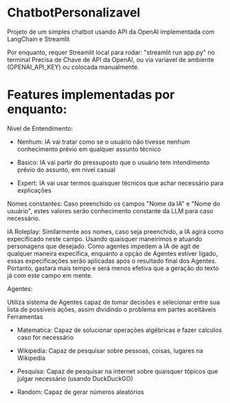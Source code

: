 # ChatbotPersonalizavel
Projeto de um simples chatbot usando API da OpenAI implementada com LangChain e Streamlit

Por enquanto, requer Streamlit local para rodar: "streamlit run app.py" no terminal
Precisa de Chave de API da OpenAI, ou via variavel de ambiente (OPENAI_API_KEY) ou colocada manualmente.

# Features implementadas por enquanto:
Nivel de Entendimento:
- Nenhum: IA vai tratar como se o usuário não tivesse nenhum conhecimento prévio em qualquer assunto técnico

- Basico: IA vai partir do pressuposto que o usuário tem intendimento prévio do assunto, em nivel casual

- Expert: IA vai usar termos quaisquer técnicos que achar necessário para explicações

Nomes constantes:
  Caso preenchido os campos "Nome da IA" e "Nome do usuário", estes valores serão conhecimento constante da LLM para caso necessário.

IA Roleplay:
  Similarmente aos nomes, caso seja preenchido, a IA agirá como expecificado neste campo. Usando quaisquer maneirimos e atuando personagens que desejado.
  Como agentes impedem a IA de agit de qualquer maneira expecifica, enquanto a opção de Agentes estiver ligado, essas expecificações serão aplicadas após o resultado final dos Agentes.
  Portanto, gastará mais tempo e será menos efetiva que a geração do texto já com este campo em mente.

Agentes:

  Utiliza sistema de Agentes capaz de tomar decisões e selecionar entre sua lista de possíveis ações, assim dividindo o problema em partes aceitáveis
  Ferramentas
  
- Matematica: Capaz de solucionar operações algébricas e fazer calculos caso for necessário
    
- Wikipedia: Capaz de pesquisar sobre pessoas, coisas, lugares na Wikipedia
    
- Pesquisa: Capaz de pesquisar na internet sobre quaisquer tópicos que julgar necessário (usando DuckDuckGO)

- Random: Capaz de gerar números aleatórios
